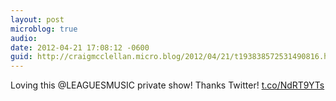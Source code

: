 ```yaml
---
layout: post
microblog: true
audio: 
date: 2012-04-21 17:08:12 -0600
guid: http://craigmcclellan.micro.blog/2012/04/21/t193838572531490816.html
---
```

Loving this @LEAGUESMUSIC private show! Thanks Twitter! [t.co/NdRT9YTs](http://t.co/NdRT9YTs)
